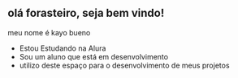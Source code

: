 ## olá forasteiro, seja bem vindo! 

meu nome é kayo bueno 

- Estou Estudando na Alura
- Sou um aluno que está em desenvolvimento
- utilizo deste espaço para o desenvolvimento de meus projetos 
